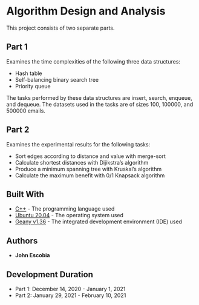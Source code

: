 # Algorithm Design and Analysis

This project consists of two separate parts.

## Part 1

Examines the time complexities of the following three data structures:

* Hash table
* Self-balancing binary search tree
* Priority queue

The tasks performed by these data structures are insert, search, enqueue, and dequeue. The datasets used in the tasks are of sizes 100, 100000, and 500000 emails.

## Part 2

Examines the experimental results for the following tasks:

* Sort edges according to distance and value with merge-sort
* Calculate shortest distances with Dijikstra’s algorithm
* Produce a minimum spanning tree with Kruskal’s algorithm
* Calculate the maximum benefit with 0/1 Knapsack algorithm

## Built With

* [C++](https://isocpp.org/) - The programming language used
* [Ubuntu 20.04](https://ubuntu.com/download/desktop) - The operating system used
* [Geany v1.36](https://www.geany.org/) - The integrated development environment (IDE) used

## Authors

* **John Escobia**

## Development Duration

* Part 1: December 14, 2020 - January 1, 2021
* Part 2: January 29, 2021 - February 10, 2021


